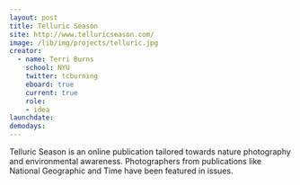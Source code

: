 ```yaml
---
layout: post
title: Telluric Season
site: http://www.telluricseason.com/
image: /lib/img/projects/telluric.jpg
creator:
  - name: Terri Burns
    school: NYU
    twitter: tcburning
    eboard: true
    current: true
    role:
    - idea
launchdate:
demodays:
---
```

Telluric Season is an online publication tailored towards nature photography and environmental awareness. Photographers from publications like National Geographic and Time have been featured in issues.